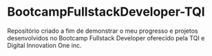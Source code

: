 # BootcampFullstackDeveloper-TQI
Repositório criado a fim de demonstrar o meu progresso e projetos desenvolvidos no Bootcamp Fullstack Developer oferecido pela TQI e Digital Innovation One inc.

